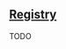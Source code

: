 ## [Registry](https://docs.cloud.oracle.com/en-us/iaas/Content/Registry/Concepts/registryoverview.htm)

TODO
